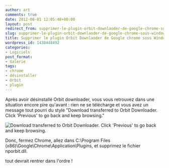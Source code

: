 ```yaml
---
author: art
comments: true
date: 2012-08-01 12:05:48+00:00
layout: post
redirect_from: supprimer-le-plugin-orbit-downlaoder-de-google-chrome-sous-windows-7/
slug: supprimer-le-plugin-orbit-downlaoder-de-google-chrome-sous-windows-7
title: Supprimer le plugin Orbit Downlaoder de Google chrome sous Windows 7
wordpress_id: 1438448492
categories:
- Logiciels
post_format:
- Galerie
tags:
- chrome
- désinstaller
- Orbit
- plugin
---
```


Après avoir désinstallé Orbit downloader, vous vous retrouvez dans une situation encore pire qu'avant : rien ne se télécharge et vous avez un message tout pourri du style "Download transferred to Orbit Downloader. Click 'Previous' to go back and keep browsing."

<img alt="Download transferred to Orbit Downloader. Click 'Previous' to go back and keep browsing." data-src="https://static.irz.fr/2012/08/download-transferred-to-orbit-downloader.png" src="https://static.irz.fr/thumb.php?size=<100&crop=0&src=https://static.irz.fr/2012/08/download-transferred-to-orbit-downloader.png" />

Donc, fermez Chrome, allez dans C:\Program Files (x86)\Google\Chrome\Application\Plugins, et supprimez le fichier nporbit.dll.

tout devrait rentrer dans l'ordre !
